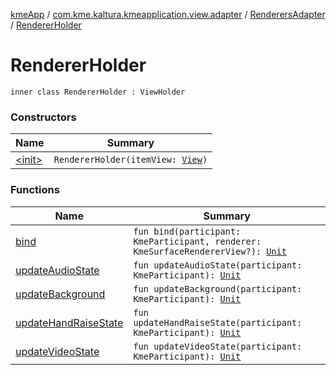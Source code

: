 [kmeApp](../../../index.md) / [com.kme.kaltura.kmeapplication.view.adapter](../../index.md) / [RenderersAdapter](../index.md) / [RendererHolder](./index.md)

# RendererHolder

`inner class RendererHolder : ViewHolder`

### Constructors

| Name | Summary |
|---|---|
| [&lt;init&gt;](-init-.md) | `RendererHolder(itemView: `[`View`](https://developer.android.com/reference/android/view/View.html)`)` |

### Functions

| Name | Summary |
|---|---|
| [bind](bind.md) | `fun bind(participant: KmeParticipant, renderer: KmeSurfaceRendererView?): `[`Unit`](https://kotlinlang.org/api/latest/jvm/stdlib/kotlin/-unit/index.html) |
| [updateAudioState](update-audio-state.md) | `fun updateAudioState(participant: KmeParticipant): `[`Unit`](https://kotlinlang.org/api/latest/jvm/stdlib/kotlin/-unit/index.html) |
| [updateBackground](update-background.md) | `fun updateBackground(participant: KmeParticipant): `[`Unit`](https://kotlinlang.org/api/latest/jvm/stdlib/kotlin/-unit/index.html) |
| [updateHandRaiseState](update-hand-raise-state.md) | `fun updateHandRaiseState(participant: KmeParticipant): `[`Unit`](https://kotlinlang.org/api/latest/jvm/stdlib/kotlin/-unit/index.html) |
| [updateVideoState](update-video-state.md) | `fun updateVideoState(participant: KmeParticipant): `[`Unit`](https://kotlinlang.org/api/latest/jvm/stdlib/kotlin/-unit/index.html) |

